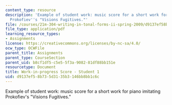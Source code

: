 ```yaml
---
content_type: resource
description: 'Example of student work: music score for a short work for piano imitating
  Prokofiev''s "Visions Fugitives."'
file: /courses/21m-304-writing-in-tonal-forms-ii-spring-2009/d9137ef58b735d3135b3146bb8bb1c6c_MIT21M_304s09_sw01.pdf
file_type: application/pdf
learning_resource_types:
- Assignments
license: https://creativecommons.org/licenses/by-nc-sa/4.0/
ocw_type: OCWFile
parent_title: Assignments
parent_type: CourseSection
parent_uid: b8cf1df5-c5e5-5f3a-9082-81df88bb151e
resourcetype: Document
title: Work-in-progress Score - Student 1
uid: d9137ef5-8b73-5d31-35b3-146bb8bb1c6c
---
```

Example of student work: music score for a short work for piano imitating Prokofiev's "Visions Fugitives."